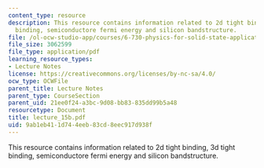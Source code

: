 ```yaml
---
content_type: resource
description: This resource contains information related to 2d tight binding, 3d tight
  binding, semiconductore fermi energy and silicon bandstructure.
file: /ol-ocw-studio-app/courses/6-730-physics-for-solid-state-applications-spring-2003/9ab1eb411d744eeb83cd8eec917d938f_lecture_15b.pdf
file_size: 3062599
file_type: application/pdf
learning_resource_types:
- Lecture Notes
license: https://creativecommons.org/licenses/by-nc-sa/4.0/
ocw_type: OCWFile
parent_title: Lecture Notes
parent_type: CourseSection
parent_uid: 21ee0f24-a3bc-9d08-bb83-835dd99b5a48
resourcetype: Document
title: lecture_15b.pdf
uid: 9ab1eb41-1d74-4eeb-83cd-8eec917d938f
---
```

This resource contains information related to 2d tight binding, 3d tight binding, semiconductore fermi energy and silicon bandstructure.